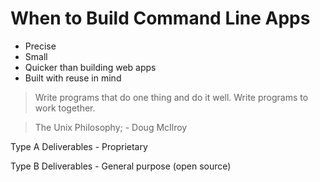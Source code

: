 # When to Build Command Line Apps

* Precise
* Small
* Quicker than building web apps
* Built with reuse in mind

> Write programs that do one thing and do it well. Write programs to work together.

> The Unix Philosophy; - Doug McIlroy

Type A Deliverables - Proprietary

Type B Deliverables - General purpose (open source) 